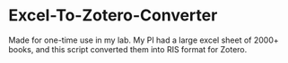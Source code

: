 # Excel-To-Zotero-Converter
Made for one-time use in my lab. My PI had a large excel sheet of 2000+ books, and this script converted them into RIS format for Zotero. 
